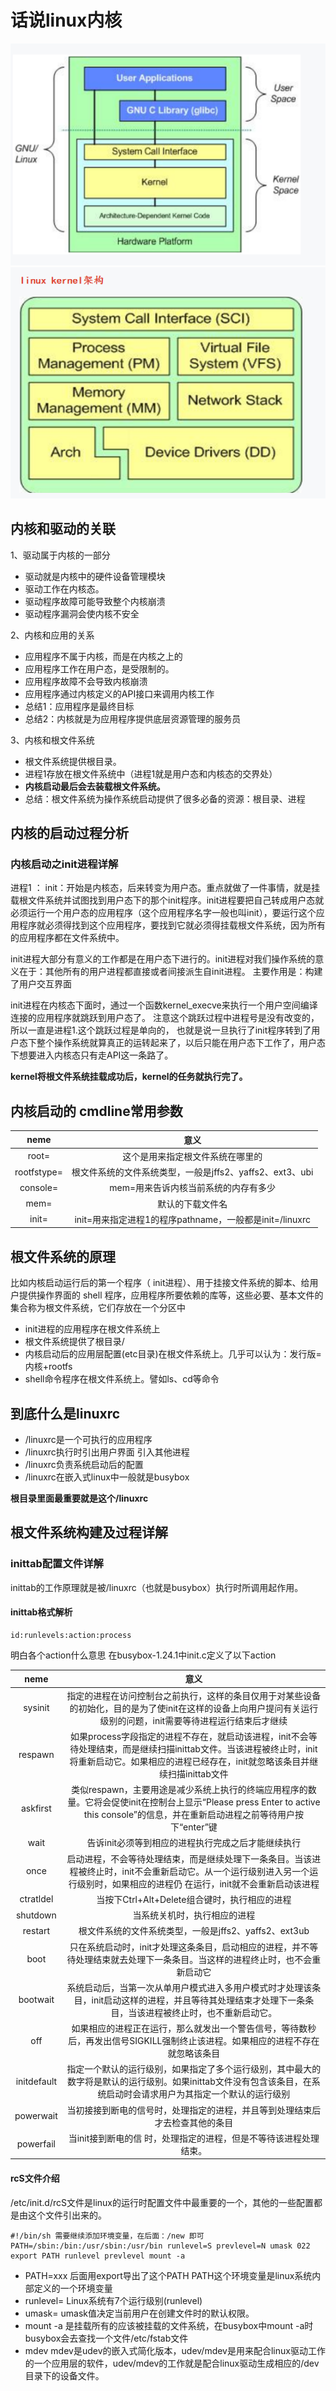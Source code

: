 # 话说linux内核 #

![avatar](./picture/1.jpg)
![avatar](./picture/2.jpg)

## 内核和驱动的关联 ##
1、驱动属于内核的一部分

- 驱动就是内核中的硬件设备管理模块
- 驱动工作在内核态。
- 驱动程序故障可能导致整个内核崩溃
- 驱动程序漏洞会使内核不安全

2、内核和应用的关系

- 应用程序不属于内核，而是在内核之上的
- 应用程序工作在用户态，是受限制的。
- 应用程序故障不会导致内核崩溃
- 应用程序通过内核定义的API接口来调用内核工作
- 总结1：应用程序是最终目标
- 总结2：内核就是为应用程序提供底层资源管理的服务员

3、内核和根文件系统

- 根文件系统提供根目录。
- 进程1存放在根文件系统中（进程1就是用户态和内核态的交界处）
- **内核启动最后会去装载根文件系统。**
- 总结：根文件系统为操作系统启动提供了很多必备的资源：根目录、进程

## 内核的启动过程分析 ##

### 内核启动之init进程详解 ###
进程1 ： init：开始是内核态，后来转变为用户态。重点就做了一件事情，就是挂载根文件系统并试图找到用户态下的那个init程序。init进程要把自己转成用户态就必须运行一个用户态的应用程序（这个应用程序名字一般也叫init），要运行这个应用程序就必须得找到这个应用程序，要找到它就必须得挂载根文件系统，因为所有的应用程序都在文件系统中。

init进程大部分有意义的工作都是在用户态下进行的。init进程对我们操作系统的意义在于：其他所有的用户进程都直接或者间接派生自init进程。
主要作用是：构建了用户交互界面

init进程在内核态下面时，通过一个函数kernel_execve来执行一个用户空间编译连接的应用程序就跳跃到用户态了。
注意这个跳跃过程中进程号是没有改变的，所以一直是进程1.这个跳跃过程是单向的，
也就是说一旦执行了init程序转到了用户态下整个操作系统就算真正的运转起来了，以后只能在用户态下工作了，用户态下想要进入内核态只有走API这一条路了。

**kernel将根文件系统挂载成功后，kernel的任务就执行完了。**

## 内核启动的 cmdline常用参数 ##
| neme |意义|
| :---: |:---:| 
| root= |这个是用来指定根文件系统在哪里的|
| rootfstype= |根文件系统的文件系统类型，一般是jffs2、yaffs2、ext3、ubi|
| console= |mem=用来告诉内核当前系统的内存有多少|
| mem= |默认的下载文件名|
| init= |init=用来指定进程1的程序pathname，一般都是init=/linuxrc|

## 根文件系统的原理 ##
比如内核启动运行后的第一个程序（ init进程）、用于挂接文件系统的脚本、给用户提供操作界面的 shell 程序，应用程序所要依赖的库等，这些必要、基本文件的集合称为根文件系统，它们存放在一个分区中

- init进程的应用程序在根文件系统上
- 根文件系统提供了根目录/
- 内核启动后的应用层配置(etc目录)在根文件系统上。几乎可以认为：发行版=内核+rootfs
- shell命令程序在根文件系统上。譬如ls、cd等命令

## 到底什么是linuxrc ##
- /linuxrc是一个可执行的应用程序
- /linuxrc执行时引出用户界面 引入其他进程
- /linuxrc负责系统启动后的配置
- /linuxrc在嵌入式linux中一般就是busybox

**根目录里面最重要就是这个/linuxrc**

## 根文件系统构建及过程详解 ##

### inittab配置文件详解 ###

inittab的工作原理就是被/linuxrc（也就是busybox）执行时所调用起作用。

#### inittab格式解析 ####

	id:runlevels:action:process
明白各个action什么意思 在busybox-1.24.1中init.c定义了以下action

| neme |意义|
| :---: |:---:| 
| sysinit |指定的进程在访问控制台之前执行，这样的条目仅用于对某些设备的初始化，目的是为了使init在这样的设备上向用户提问有关运行级别的问题，init需要等待进程运行结束后才继续|
| respawn|如果process字段指定的进程不存在，就启动该进程，init不会等待处理结束，而是继续扫描inittab文件。当该进程被终止时，init将重新启动它。如果相应的进程已经存在，init就忽略该条目并继续扫描inittab文件|
| askfirst |类似respawn，主要用途是减少系统上执行的终端应用程序的数量。它将会促使init在控制台上显示“Please press Enter to active this console”的信息，并在重新启动进程之前等待用户按下“enter”键|
| wait|告诉init必须等到相应的进程执行完成之后才能继续执行|
| once |	启动进程，不会等待处理结束，而是继续处理下一条条目。当该进程被终止时，init不会重新启动它。从一个运行级别进入另一个运行级别时，如果相应的进程仍 在运行，init就不会重新启动该进程|
| ctratldel|当按下Ctrl+Alt+Delete组合键时，执行相应的进程|
| shutdown |当系统关机时，执行相应的进程|
| restart|根文件系统的文件系统类型，一般是jffs2、yaffs2、ext3ub|
| boot |只在系统启动时，init才处理这条条目，启动相应的进程，并不等待处理结束就去处理下一条条目。当这样的进程终止时，也不会重新启动它|
| bootwait|系统启动后，当第一次从单用户模式进入多用户模式时才处理该条目，init启动这样的进程，并且等待其处理结束才处理下一条条目，当该进程被终止时，也不重新启动它。|
| off |如果相应的进程正在运行，那么就发出一个警告信号，等待数秒后，再发出信号SIGKILL强制终止该进程。如果相应的进程不存在就忽略该条目|
| initdefault|指定一个默认的运行级别，如果指定了多个运行级别，其中最大的数字将是默认的运行级别。如果inittab文件没有包含该条目，在系统启动时会请求用户为其指定一个默认的运行级别|
| powerwait |当初接接到断电的信号时，处理指定的进程，并且等到处理结束后才去检查其他的条目|
| powerfail|当init接到断电的信 时，处理指定的进程，但是不等待该进程处理结束。|


#### rcS文件介绍 ####

/etc/init.d/rcS文件是linux的运行时配置文件中最重要的一个，其他的一些配置都是由这个文件引出来的。

	#!/bin/sh 需要继续添加环境变量，在后面：/new 即可 PATH=/sbin:/bin:/usr/sbin:/usr/bin runlevel=S prevlevel=N umask 022 export PATH runlevel prevlevel mount -a

- PATH=xxx 后面用export导出了这个PATH PATH这个环境变量是linux系统内部定义的一个环境变量
- runlevel= Linux系统有7个运行级别(runlevel)
- umask= umask值决定当前用户在创建文件时的默认权限。
- mount -a 是挂载所有的应该被挂载的文件系统，在busybox中mount -a时busybox会去查找一个文件/etc/fstab文件
- mdev mdev是udev的嵌入式简化版本，udev/mdev是用来配合linux驱动工作的一个应用层的软件，udev/mdev的工作就是配合linux驱动生成相应的/dev目录下的设备文件。

